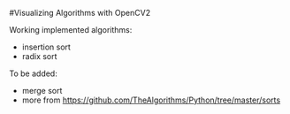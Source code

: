 #Visualizing Algorithms with OpenCV2

Working implemented algorithms:

- insertion sort
- radix sort

To be added:
- merge sort
- more from https://github.com/TheAlgorithms/Python/tree/master/sorts
